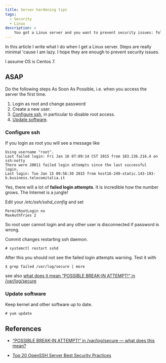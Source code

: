```yaml
---
title: Server hardening tips
tags:
  - Security
  - Linux
description: >
    You got a Linux server and you want to prevent security issues: follow these instructions.
---
```


In this article I write what I do when I get a Linux server. Steps are really minimal 'cause I am lazy. I hope they are enough to prevent security issues.

I assume OS is Centos 7.

## ASAP

<div class="alert alert-warning">Do the following steps As Soon As Possible, i.e. when you access the server the first time.</div>

1. Login as root and change password
2. Create a new user.
3. [Configure ssh](#configure-ssh), in particular to disable root access.
4. [Update software](#update-software).

### Configure ssh

If you login as root you will see a message like

```
Using username "root".
Last failed login: Fri Jan 16 07:09:14 CST 2015 from 183.136.216.4 on ssh:notty
There were 20011 failed login attempts since the last successful login.
Last login: Tue Jan 15 09:56:30 2015 from host16-249-static.143-193-b.business.telecomitalia.it
```

Yes, there will a lot of **failed login attempts**. It is incredible how the number grows. The Internet is a jungle!

Edit your */etc/ssh/sshd_config* and set

```
PermitRootLogin no
MaxAuthTries 2
```

So root user cannot login and any other user is disconnected if password is wrong.

Commit changes restarting ssh daemon.

```
# systemctl restart sshd
```

After this you should not see the failed login attempts warning. Test it with

```
$ grep failed /var/log/secure | more
```

see also [what does it mean “POSSIBLE BREAK-IN ATTEMPT!” in /var/log/secure][1]

### Update software

Keep kernel and other software up to date.

```
# yum update
```

## References

* [“POSSIBLE BREAK-IN ATTEMPT!” in /var/log/secure — what does this mean?][1]
* [Top 20 OpenSSH Server Best Security Practices][2]

  [1]: http://serverfault.com/questions/260706/possible-break-in-attempt-in-var-log-secure-what-does-this-mean "“POSSIBLE BREAK-IN ATTEMPT!” in /var/log/secure — what does this mean?"
  [2]: http://www.cyberciti.biz/tips/linux-unix-bsd-openssh-server-best-practices.html "Top 20 OpenSSH Server Best Security Practices"

